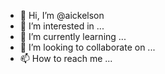 - 👋 Hi, I’m @aickelson
- 👀 I’m interested in ...
- 🌱 I’m currently learning ...
- 💞️ I’m looking to collaborate on ...
- 📫 How to reach me ...

<!---
aickelson/aickelson is a ✨ special ✨ repository because its `README.md` (this file) appears on your GitHub profile.
You can click the Preview link to take a look at your changes.
--->
